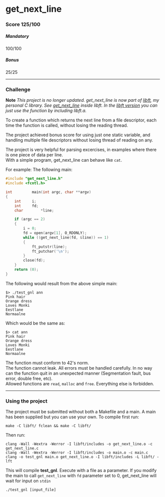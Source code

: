 # get_next_line
### Score 125/100
##### Mandatory
100/100
##### Bonus
25/25
***
### Challenge
**Note** *This project is no longer updated. get_next_line is now part of [libft](https://github.com/davhojt/libft "libft, a 42 project"), my personal C library. See [get_next_line](https://github.com/davhojt/libft/blob/master/srcs/libft/srcs/get_next_line.c "get_next_line, inside libft") inside libft. In the [libft version](https://github.com/davhojt/libft/blob/master/srcs/libft/srcs/get_next_line.c "get_next_line, inside libft") you can just use the function by including libft.a.*  
  
To create a function which returns the next line from a file descriptor, each time the function is called, without losing the reading thread.  
  
The project achieved bonus score for using just one static variable, and handling multiple file descriptors without losing thread of reading on any.  
  
The project is very helpful for parsing excercises, in examples where there is one piece of data per line.  
With a simple program, get_next_line can behave like `cat`.

For example: The following main:
```c
#include "get_next_line.h"
#include <fcntl.h>

int			main(int argc, char **argv)
{
	int		i;
	int		fd;
	char		*line;

	if (argc == 2)
	{
		i = 0;
		fd = open(argv[1], O_RDONLY);
		while ((get_next_line(fd, &line)) == 1)
		{
			ft_putstr(line);
			ft_putchar('\n');
		}
		close(fd);
	}
	return (0);
}
```
The following would result from the above simple main:
```console
$> ./test_gnl ann
Pink hair
Orange dress
Loves Monki
Eestlane
Normaalne
```
Which would be the same as:
```console
$> cat ann
Pink hair
Orange dress
Loves Monki
Eestlane
Normaalne
```
The function must conform to 42's norm.  
The function cannot leak. All errors must be handled carefully. In no way can the function quit in an unexpected manner (Segmentation fault, bus error, double free, etc).  
Allowed functions are `read`, `malloc` and `free`. Everything else is forbidden.
***
### Using the project
The project must be submitted without both a Makefile and a main. A main has been supplied but you can use your own. To compile first run:
```console
make -C libft/ fclean && make -C libft/
```
Then run:
```console
clang -Wall -Wextra -Werror -I libft/includes -o get_next_line.o -c get_next_line.c
clang -Wall -Wextra -Werror -I libft/includes -o main.o -c main.c
clang -o test_gnl main.o get_next_line.o -I libft/includes -L libft/ -lft
```

This will compile **test_gnl**. Execute with a file as a parameter. If you modify the main to call `get_next_line` with `fd` parameter set to 0, get_next_line will wait for input on `stdin`
```console
./test_gnl [input_file]
```
